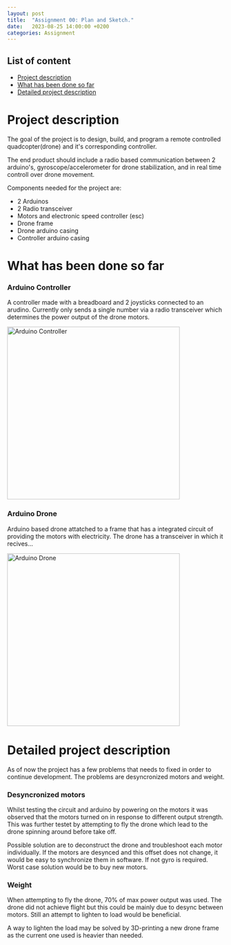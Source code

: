 ```yaml
---
layout: post
title:  "Assignment 00: Plan and Sketch."
date:   2023-08-25 14:00:00 +0200
categories: Assignment
---
```


## List of content

- [Project description](#project-description)
- [What has been done so far](#what-has-been-done-so-far)
- [Detailed project description](#detailed-project-description)



# Project description

The goal of the project is to design, build, and program a remote controlled quadcopter(drone) and it's corresponding controller. 

The end product should include a radio based communication between 2 arduino's, gyroscope/accelerometer for drone stabilization, and in real time controll over drone movement.

Components needed for the project are:
- 2 Arduinos
- 2 Radio transceiver
- Motors and electronic speed controller (esc)
- Drone frame
- Drone arduino casing
- Controller arduino casing

# What has been done so far

### Arduino Controller

A controller made with a breadboard and 2 joysticks connected to an arudino. Currently only sends a single number via a radio transceiver which determines the power output of the drone motors.

<img src="{{ '/assets/images/arduino_controller0.jpg' | prepend: site.baseurl | prepend: site.url}}" alt="Arduino Controller" height=400px/>

### Arduino Drone

Arduino based drone attatched to a frame that has a integrated circuit of providing the motors with electricity. The drone has a transceiver in which it recives...

<img src="{{ '/assets/images/arduino_drone0.gif' | prepend: site.baseurl | prepend: site.url}}" alt="Arduino Drone" height=400px/>

# Detailed project description

As of now the project has a few problems that needs to fixed in order to continue development. The problems are desyncronized motors and weight.

### Desyncronized motors

Whilst testing the circuit and arduino by powering on the motors it was observed that the motors turned on in response to different output strength. This was further testet by attempting to fly the drone which lead to the drone spinning around before take off.

Possible solution are to deconstruct the drone and troubleshoot each motor individually. If the motors are desynced and this offset does not change, it would be easy to synchronize them in software. If not gyro is required. Worst case solution would be to buy new motors. 

### Weight

When attempting to fly the drone, 70% of max power output was used. The drone did not achieve flight but this could be mainly due to desync between motors. Still an attempt to lighten to load would be beneficial.

A way to lighten the load may be solved by 3D-printing a new drone frame as the current one used is heavier than needed.

